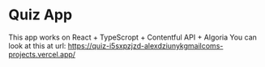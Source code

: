 # Quiz App
This app works on React + TypeScropt + Contentful API + Algoria
You can look at this at url: https://quiz-i5sxpzjzd-alexdziunykgmailcoms-projects.vercel.app/
